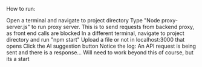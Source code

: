 How to run:

Open a terminal and navigate to project directory
Type "Node proxy-server.js" to run proxy server. This is to send requests from backend proxy, as front end calls are blocked
In a different terminal, navigate to project directory and run "npm start"
Upload a file or not in localhost:3000 that opens
Click the AI suggestion button
Notice the log: An API request is being sent and there is a response...
Will need to work beyond this of course, but its a start
